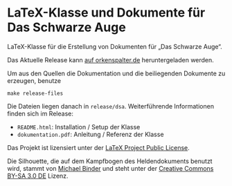 # LaTeX-Klasse und Dokumente für Das Schwarze Auge

LaTeX-Klasse für die Erstellung von Dokumenten für „Das Schwarze Auge“.

Das Aktuelle Release kann [auf orkenspalter.de][1] heruntergeladen werden.

Um aus den Quellen die Dokumentation und die beiliegenden Dokumente zu
erzeugen, benutze

    make release-files

Die Dateien liegen danach in `release/dsa`. Weiterführende Informationen
finden sich im Release:

 * `README.html`: Installation / Setup der Klasse
 * `dokumentation.pdf`: Anleitung / Referenz der Klasse

Das Projekt ist lizensiert unter der [LaTeX Project Public License][2].

Die Silhouette, die auf dem Kampfbogen des Heldendokuments benutzt wird, stammt
von [Michael Binder][3] und steht unter der [Creative Commons BY-SA 3.0 DE][4] Lizenz.

 [1]: http://www.orkenspalter.de/filebase/index.php/File/661-LaTeX-Klasse-für-DSA-Dokumente/
 [2]: http://latex-project.org/lppl/
 [3]: https://github.com/thinkingstone
 [4]: https://creativecommons.org/licenses/by-sa/3.0/de/